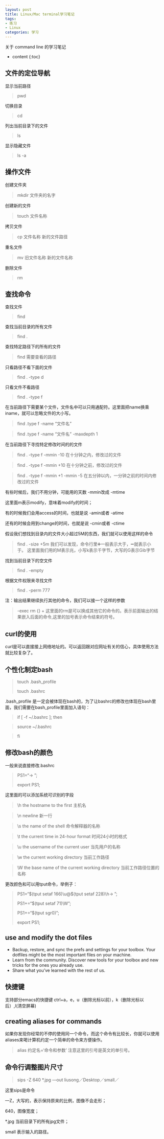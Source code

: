 ```yaml
---
layout: post
title: Linux/Mac terminal学习笔记
tags:
- 练习
- Linux
categories: 学习
---
```

关于 command line 的学习笔记




* content
{:toc}
## 文件的定位导航

显示当前路径

> pwd

切换目录

> cd

列出当前目录下的文件

> ls

显示隐藏文件

> ls -a


## 操作文件

创建文件夹

> mkdir 文件夹的名字

创建新的文件

> touch 文件名称

拷贝文件

> cp 文件名称 新的文件路径

重名文件

> mv 旧文件名称 新的文件名称

删除文件

> rm

## 查找命令

查找文件

> find

查找当前目录的所有文件

> find .

查找特定路径下的所有的文件

> find 需要查看的路径

只看路径不看下面的文件

> find . -type d

只看文件不看路径

> find . -type f

在当前路径下需要某个文件，文件名中可以只用通配符。这里面把name换乘iname，就可以忽略文件的大小写。

> find .type f -name “文件名”

> find .type f -name “文件名” -maxdepth 1

在当前路径下寻找特定修改时间的的文件

> find . -type f -mmin -10
在十分钟之内，修改过的文件

> find . -type f -mmin +10
在十分钟之前，修改过的文件

> find . -type f -mmin +1 -mmin -5
在五分钟以内，一分钟之前的时间内修改过的文件

有些时候后，我们不用分钟，可能用的天数 -mmin改成 -mtime

这里面m表示modify，意味着modify的时间；

有的时候我们会用access的时间，也就是说 -amin或者 -atime

还有的时候会用到change的时间，也就是说 -cmin或者 -ctime

假设我们想找到目录内的文件大小超过5M的东西，我们就可以使用这样的命令

> find . -size +5m
我们可以发现，命令行里➕一般表示大于，➖就表示小于。
这里面我们用的M表示兆，小写k表示千字节，大写的G表示Gib字节

找到当前目录下的空文件

> find . -empty

根据文件权限来寻找文件

> find . -perm 777

注：输出结果继续执行其他的命令，我们可以接一个这样的参数
> -exec rm {} +
这里面的rm是可以换成其他它的命令的。表示前面输出的结果嵌入后面的命令,这里的加号表示命令结束的符号。

## curl的使用

curl是可以直接接上网络地址的。可以返回跟对应网址有关的信心，具体使用方法就比较复杂了。

## 个性化制定bash

> touch .bash_profile
> 
> touch .bashrc

.bash_profile 是一定会被体现在bash的，为了让bashrc的修改也体现在bash里面，我们需要在bash_profile里面加入语句：

> if [ -f ~/.bashrc ]; then

> source ~/.bashrc

> fi

## 修改bash的颜色

一般来说直接修改.bashrc

> PS1=“-> ”;
> 
> export PS1;

这里面的可以添加系统可识别的字段

> \h the hostname to the first 主机名

> \n newline 新一行

> \s the name of the shell 命令解释器的名称

> \t the current time in 24-hour format 时间24小时的格式

> \u the username of the current user 当先用户的名称

> \w the current working directory 当前工作路径

> \W the base name of the current working directory 当前工作路径位置的名称

更改颜色和可以用tput命令，举例子：
> PS1=“$(tput setaf 166)\u@$(tput setaf 228)\h-> ”;
> 
> PS1+=“$(tput setaf 71)\W”;
> 
> PS1+=“$(tput sgr0)”;
> 
> export PS1; 

## use and modify the dot files

- Backup, restore, and sync the prefs and settings for your toolbox. Your dotfiles might be the most important files on your machine.
- Learn from the community. Discover new tools for your toolbox and new tricks for the ones you already use.
- Share what you’ve learned with the rest of us.

## 快捷键

支持部分emacs的快捷键
ctrl+a，e，u（删除光标以前），k（删除光标以后）,l(清空屏幕)

## creating aliases for commands

如果你发现你经常的不停的使用同一个命令，而这个命令有比较长，你就可以使用aliases来喝计算机约定一个简单的命令来方便操作。

> alias 约定名=‘命令和参数’
注意这里的引号是英文的单引号。

## 命令行调整图片尺寸

> sips -Z 640 *.jpg —out liusong／Desktop／small／

这里sips是命令

—Z，大写的，表示保持原来的比例，图像不会走形；

640，图像宽度；

*.jpg 当前目录下的所有jpg文件；

small 表示输入的路径。